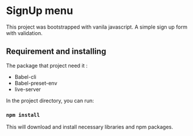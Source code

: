 # SignUp menu 
This project was bootstrapped with vanila javascript.
A simple sign up form with validation.

## Requirement and installing
The package that project need it :
* Babel-cli  
* Babel-preset-env
* live-server

In the project directory, you can run:

### `npm install`

This will download and install necessary libraries and npm packages.<br />
